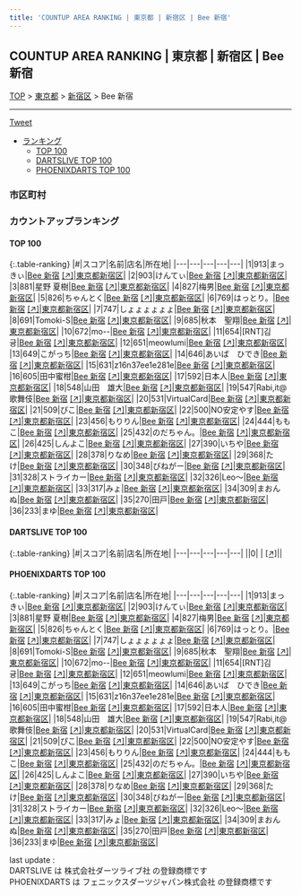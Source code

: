 ```yaml
---
title: 'COUNTUP AREA RANKING | 東京都 | 新宿区 | Bee 新宿'
---
```

## COUNTUP AREA RANKING | 東京都 | 新宿区 | Bee 新宿

[TOP](/darts/rank/) > [東京都](/darts/rank/東京都/) > [新宿区](/darts/rank/東京都/新宿区/) > Bee 新宿

___

<a href="https://twitter.com/share?ref_src=twsrc%5Etfw" data-text="COUNTUP AREA RANKING | 東京都新宿区Bee 新宿" class="twitter-share-button" data-hashtags="DARTSLIVE,PHOENIXDARTS,darts,ダーツ" data-show-count="false">Tweet</a>

* [ランキング](#カウントアップランキング)
    * [TOP 100](#top-100)
    * [DARTSLIVE TOP 100](#dartslive-top-100)
    * [PHOENIXDARTS TOP 100](#phoenixdarts-top-100)

### 市区町村

<ul>

</ul>

### カウントアップランキング

#### TOP 100



{:.table-ranking}
|#|スコア|名前|店名|所在地|
|---|---|---|---|---|
|1|913|<span class="rank-name-pd">まっきぃ</span>|<a href="/darts/rank/shops/71765.html">Bee 新宿</a> <a href="https://vs.phoenixdarts.com/jp/shop/shopDetailInfo/s_71765?s_seq=71765">[↗]</a>|<a href="/darts/rank/東京都/新宿区">東京都新宿区</a>|
|2|903|<span class="rank-name-pd">けんてぃ</span>|<a href="/darts/rank/shops/71765.html">Bee 新宿</a> <a href="https://vs.phoenixdarts.com/jp/shop/shopDetailInfo/s_71765?s_seq=71765">[↗]</a>|<a href="/darts/rank/東京都/新宿区">東京都新宿区</a>|
|3|881|<span class="rank-name-pd"><span class="pro-icon-pd"></span>星野 夏樹</span>|<a href="/darts/rank/shops/71765.html">Bee 新宿</a> <a href="https://vs.phoenixdarts.com/jp/shop/shopDetailInfo/s_71765?s_seq=71765">[↗]</a>|<a href="/darts/rank/東京都/新宿区">東京都新宿区</a>|
|4|827|<span class="rank-name-pd">梅男</span>|<a href="/darts/rank/shops/71765.html">Bee 新宿</a> <a href="https://vs.phoenixdarts.com/jp/shop/shopDetailInfo/s_71765?s_seq=71765">[↗]</a>|<a href="/darts/rank/東京都/新宿区">東京都新宿区</a>|
|5|826|<span class="rank-name-pd">ちゃんとく</span>|<a href="/darts/rank/shops/71765.html">Bee 新宿</a> <a href="https://vs.phoenixdarts.com/jp/shop/shopDetailInfo/s_71765?s_seq=71765">[↗]</a>|<a href="/darts/rank/東京都/新宿区">東京都新宿区</a>|
|6|769|<span class="rank-name-pd">はっとり。</span>|<a href="/darts/rank/shops/71765.html">Bee 新宿</a> <a href="https://vs.phoenixdarts.com/jp/shop/shopDetailInfo/s_71765?s_seq=71765">[↗]</a>|<a href="/darts/rank/東京都/新宿区">東京都新宿区</a>|
|7|747|<span class="rank-name-pd">しょょょょょょ</span>|<a href="/darts/rank/shops/71765.html">Bee 新宿</a> <a href="https://vs.phoenixdarts.com/jp/shop/shopDetailInfo/s_71765?s_seq=71765">[↗]</a>|<a href="/darts/rank/東京都/新宿区">東京都新宿区</a>|
|8|691|<span class="rank-name-pd">Tomoki-S</span>|<a href="/darts/rank/shops/71765.html">Bee 新宿</a> <a href="https://vs.phoenixdarts.com/jp/shop/shopDetailInfo/s_71765?s_seq=71765">[↗]</a>|<a href="/darts/rank/東京都/新宿区">東京都新宿区</a>|
|9|685|<span class="rank-name-pd">秋本　聖翔</span>|<a href="/darts/rank/shops/71765.html">Bee 新宿</a> <a href="https://vs.phoenixdarts.com/jp/shop/shopDetailInfo/s_71765?s_seq=71765">[↗]</a>|<a href="/darts/rank/東京都/新宿区">東京都新宿区</a>|
|10|672|<span class="rank-name-pd">mo--</span>|<a href="/darts/rank/shops/71765.html">Bee 新宿</a> <a href="https://vs.phoenixdarts.com/jp/shop/shopDetailInfo/s_71765?s_seq=71765">[↗]</a>|<a href="/darts/rank/東京都/新宿区">東京都新宿区</a>|
|11|654|<span class="rank-name-pd">[RNT]김귱</span>|<a href="/darts/rank/shops/71765.html">Bee 新宿</a> <a href="https://vs.phoenixdarts.com/jp/shop/shopDetailInfo/s_71765?s_seq=71765">[↗]</a>|<a href="/darts/rank/東京都/新宿区">東京都新宿区</a>|
|12|651|<span class="rank-name-pd">meowlumi</span>|<a href="/darts/rank/shops/71765.html">Bee 新宿</a> <a href="https://vs.phoenixdarts.com/jp/shop/shopDetailInfo/s_71765?s_seq=71765">[↗]</a>|<a href="/darts/rank/東京都/新宿区">東京都新宿区</a>|
|13|649|<span class="rank-name-pd">こがっち</span>|<a href="/darts/rank/shops/71765.html">Bee 新宿</a> <a href="https://vs.phoenixdarts.com/jp/shop/shopDetailInfo/s_71765?s_seq=71765">[↗]</a>|<a href="/darts/rank/東京都/新宿区">東京都新宿区</a>|
|14|646|<span class="rank-name-pd">あいば　ひでき</span>|<a href="/darts/rank/shops/71765.html">Bee 新宿</a> <a href="https://vs.phoenixdarts.com/jp/shop/shopDetailInfo/s_71765?s_seq=71765">[↗]</a>|<a href="/darts/rank/東京都/新宿区">東京都新宿区</a>|
|15|631|<span class="rank-name-pd">z16n37ee1e281e</span>|<a href="/darts/rank/shops/71765.html">Bee 新宿</a> <a href="https://vs.phoenixdarts.com/jp/shop/shopDetailInfo/s_71765?s_seq=71765">[↗]</a>|<a href="/darts/rank/東京都/新宿区">東京都新宿区</a>|
|16|605|<span class="rank-name-pd">田中蜜柑</span>|<a href="/darts/rank/shops/71765.html">Bee 新宿</a> <a href="https://vs.phoenixdarts.com/jp/shop/shopDetailInfo/s_71765?s_seq=71765">[↗]</a>|<a href="/darts/rank/東京都/新宿区">東京都新宿区</a>|
|17|592|<span class="rank-name-pd">日本人</span>|<a href="/darts/rank/shops/71765.html">Bee 新宿</a> <a href="https://vs.phoenixdarts.com/jp/shop/shopDetailInfo/s_71765?s_seq=71765">[↗]</a>|<a href="/darts/rank/東京都/新宿区">東京都新宿区</a>|
|18|548|<span class="rank-name-pd">山田　雄大</span>|<a href="/darts/rank/shops/71765.html">Bee 新宿</a> <a href="https://vs.phoenixdarts.com/jp/shop/shopDetailInfo/s_71765?s_seq=71765">[↗]</a>|<a href="/darts/rank/東京都/新宿区">東京都新宿区</a>|
|19|547|<span class="rank-name-pd">Rabi,it@歌舞伎</span>|<a href="/darts/rank/shops/71765.html">Bee 新宿</a> <a href="https://vs.phoenixdarts.com/jp/shop/shopDetailInfo/s_71765?s_seq=71765">[↗]</a>|<a href="/darts/rank/東京都/新宿区">東京都新宿区</a>|
|20|531|<span class="rank-name-pd">VirtualCard</span>|<a href="/darts/rank/shops/71765.html">Bee 新宿</a> <a href="https://vs.phoenixdarts.com/jp/shop/shopDetailInfo/s_71765?s_seq=71765">[↗]</a>|<a href="/darts/rank/東京都/新宿区">東京都新宿区</a>|
|21|509|<span class="rank-name-pd">ぴこ</span>|<a href="/darts/rank/shops/71765.html">Bee 新宿</a> <a href="https://vs.phoenixdarts.com/jp/shop/shopDetailInfo/s_71765?s_seq=71765">[↗]</a>|<a href="/darts/rank/東京都/新宿区">東京都新宿区</a>|
|22|500|<span class="rank-name-pd">NO安定やす</span>|<a href="/darts/rank/shops/71765.html">Bee 新宿</a> <a href="https://vs.phoenixdarts.com/jp/shop/shopDetailInfo/s_71765?s_seq=71765">[↗]</a>|<a href="/darts/rank/東京都/新宿区">東京都新宿区</a>|
|23|456|<span class="rank-name-pd">もりりん</span>|<a href="/darts/rank/shops/71765.html">Bee 新宿</a> <a href="https://vs.phoenixdarts.com/jp/shop/shopDetailInfo/s_71765?s_seq=71765">[↗]</a>|<a href="/darts/rank/東京都/新宿区">東京都新宿区</a>|
|24|444|<span class="rank-name-pd">ももこ</span>|<a href="/darts/rank/shops/71765.html">Bee 新宿</a> <a href="https://vs.phoenixdarts.com/jp/shop/shopDetailInfo/s_71765?s_seq=71765">[↗]</a>|<a href="/darts/rank/東京都/新宿区">東京都新宿区</a>|
|25|432|<span class="rank-name-pd">のだちゃん。</span>|<a href="/darts/rank/shops/71765.html">Bee 新宿</a> <a href="https://vs.phoenixdarts.com/jp/shop/shopDetailInfo/s_71765?s_seq=71765">[↗]</a>|<a href="/darts/rank/東京都/新宿区">東京都新宿区</a>|
|26|425|<span class="rank-name-pd">しんよこ</span>|<a href="/darts/rank/shops/71765.html">Bee 新宿</a> <a href="https://vs.phoenixdarts.com/jp/shop/shopDetailInfo/s_71765?s_seq=71765">[↗]</a>|<a href="/darts/rank/東京都/新宿区">東京都新宿区</a>|
|27|390|<span class="rank-name-pd">いちや</span>|<a href="/darts/rank/shops/71765.html">Bee 新宿</a> <a href="https://vs.phoenixdarts.com/jp/shop/shopDetailInfo/s_71765?s_seq=71765">[↗]</a>|<a href="/darts/rank/東京都/新宿区">東京都新宿区</a>|
|28|378|<span class="rank-name-pd">りなめ</span>|<a href="/darts/rank/shops/71765.html">Bee 新宿</a> <a href="https://vs.phoenixdarts.com/jp/shop/shopDetailInfo/s_71765?s_seq=71765">[↗]</a>|<a href="/darts/rank/東京都/新宿区">東京都新宿区</a>|
|29|368|<span class="rank-name-pd">たけ</span>|<a href="/darts/rank/shops/71765.html">Bee 新宿</a> <a href="https://vs.phoenixdarts.com/jp/shop/shopDetailInfo/s_71765?s_seq=71765">[↗]</a>|<a href="/darts/rank/東京都/新宿区">東京都新宿区</a>|
|30|348|<span class="rank-name-pd">びねがー</span>|<a href="/darts/rank/shops/71765.html">Bee 新宿</a> <a href="https://vs.phoenixdarts.com/jp/shop/shopDetailInfo/s_71765?s_seq=71765">[↗]</a>|<a href="/darts/rank/東京都/新宿区">東京都新宿区</a>|
|31|328|<span class="rank-name-pd">ストライカー</span>|<a href="/darts/rank/shops/71765.html">Bee 新宿</a> <a href="https://vs.phoenixdarts.com/jp/shop/shopDetailInfo/s_71765?s_seq=71765">[↗]</a>|<a href="/darts/rank/東京都/新宿区">東京都新宿区</a>|
|32|326|<span class="rank-name-pd">Leo〜</span>|<a href="/darts/rank/shops/71765.html">Bee 新宿</a> <a href="https://vs.phoenixdarts.com/jp/shop/shopDetailInfo/s_71765?s_seq=71765">[↗]</a>|<a href="/darts/rank/東京都/新宿区">東京都新宿区</a>|
|33|317|<span class="rank-name-pd">みょ</span>|<a href="/darts/rank/shops/71765.html">Bee 新宿</a> <a href="https://vs.phoenixdarts.com/jp/shop/shopDetailInfo/s_71765?s_seq=71765">[↗]</a>|<a href="/darts/rank/東京都/新宿区">東京都新宿区</a>|
|34|309|<span class="rank-name-pd">まおんぬ</span>|<a href="/darts/rank/shops/71765.html">Bee 新宿</a> <a href="https://vs.phoenixdarts.com/jp/shop/shopDetailInfo/s_71765?s_seq=71765">[↗]</a>|<a href="/darts/rank/東京都/新宿区">東京都新宿区</a>|
|35|270|<span class="rank-name-pd">田戸</span>|<a href="/darts/rank/shops/71765.html">Bee 新宿</a> <a href="https://vs.phoenixdarts.com/jp/shop/shopDetailInfo/s_71765?s_seq=71765">[↗]</a>|<a href="/darts/rank/東京都/新宿区">東京都新宿区</a>|
|36|233|<span class="rank-name-pd">まゆ</span>|<a href="/darts/rank/shops/71765.html">Bee 新宿</a> <a href="https://vs.phoenixdarts.com/jp/shop/shopDetailInfo/s_71765?s_seq=71765">[↗]</a>|<a href="/darts/rank/東京都/新宿区">東京都新宿区</a>|


#### DARTSLIVE TOP 100



{:.table-ranking}
|#|スコア|名前|店名|所在地|
|---|---|---|---|---|
||0|<span class="rank-name-dl"> </span>|<a href="/darts/rank/shops/.html"></a> <a href="">[↗]</a>|<a href="/darts/rank//"></a>|


#### PHOENIXDARTS TOP 100



{:.table-ranking}
|#|スコア|名前|店名|所在地|
|---|---|---|---|---|
|1|913|<span class="rank-name-pd">まっきぃ</span>|<a href="/darts/rank/shops/71765.html">Bee 新宿</a> <a href="https://vs.phoenixdarts.com/jp/shop/shopDetailInfo/s_71765?s_seq=71765">[↗]</a>|<a href="/darts/rank/東京都/新宿区">東京都新宿区</a>|
|2|903|<span class="rank-name-pd">けんてぃ</span>|<a href="/darts/rank/shops/71765.html">Bee 新宿</a> <a href="https://vs.phoenixdarts.com/jp/shop/shopDetailInfo/s_71765?s_seq=71765">[↗]</a>|<a href="/darts/rank/東京都/新宿区">東京都新宿区</a>|
|3|881|<span class="rank-name-pd"><span class="pro-icon-pd"></span>星野 夏樹</span>|<a href="/darts/rank/shops/71765.html">Bee 新宿</a> <a href="https://vs.phoenixdarts.com/jp/shop/shopDetailInfo/s_71765?s_seq=71765">[↗]</a>|<a href="/darts/rank/東京都/新宿区">東京都新宿区</a>|
|4|827|<span class="rank-name-pd">梅男</span>|<a href="/darts/rank/shops/71765.html">Bee 新宿</a> <a href="https://vs.phoenixdarts.com/jp/shop/shopDetailInfo/s_71765?s_seq=71765">[↗]</a>|<a href="/darts/rank/東京都/新宿区">東京都新宿区</a>|
|5|826|<span class="rank-name-pd">ちゃんとく</span>|<a href="/darts/rank/shops/71765.html">Bee 新宿</a> <a href="https://vs.phoenixdarts.com/jp/shop/shopDetailInfo/s_71765?s_seq=71765">[↗]</a>|<a href="/darts/rank/東京都/新宿区">東京都新宿区</a>|
|6|769|<span class="rank-name-pd">はっとり。</span>|<a href="/darts/rank/shops/71765.html">Bee 新宿</a> <a href="https://vs.phoenixdarts.com/jp/shop/shopDetailInfo/s_71765?s_seq=71765">[↗]</a>|<a href="/darts/rank/東京都/新宿区">東京都新宿区</a>|
|7|747|<span class="rank-name-pd">しょょょょょょ</span>|<a href="/darts/rank/shops/71765.html">Bee 新宿</a> <a href="https://vs.phoenixdarts.com/jp/shop/shopDetailInfo/s_71765?s_seq=71765">[↗]</a>|<a href="/darts/rank/東京都/新宿区">東京都新宿区</a>|
|8|691|<span class="rank-name-pd">Tomoki-S</span>|<a href="/darts/rank/shops/71765.html">Bee 新宿</a> <a href="https://vs.phoenixdarts.com/jp/shop/shopDetailInfo/s_71765?s_seq=71765">[↗]</a>|<a href="/darts/rank/東京都/新宿区">東京都新宿区</a>|
|9|685|<span class="rank-name-pd">秋本　聖翔</span>|<a href="/darts/rank/shops/71765.html">Bee 新宿</a> <a href="https://vs.phoenixdarts.com/jp/shop/shopDetailInfo/s_71765?s_seq=71765">[↗]</a>|<a href="/darts/rank/東京都/新宿区">東京都新宿区</a>|
|10|672|<span class="rank-name-pd">mo--</span>|<a href="/darts/rank/shops/71765.html">Bee 新宿</a> <a href="https://vs.phoenixdarts.com/jp/shop/shopDetailInfo/s_71765?s_seq=71765">[↗]</a>|<a href="/darts/rank/東京都/新宿区">東京都新宿区</a>|
|11|654|<span class="rank-name-pd">[RNT]김귱</span>|<a href="/darts/rank/shops/71765.html">Bee 新宿</a> <a href="https://vs.phoenixdarts.com/jp/shop/shopDetailInfo/s_71765?s_seq=71765">[↗]</a>|<a href="/darts/rank/東京都/新宿区">東京都新宿区</a>|
|12|651|<span class="rank-name-pd">meowlumi</span>|<a href="/darts/rank/shops/71765.html">Bee 新宿</a> <a href="https://vs.phoenixdarts.com/jp/shop/shopDetailInfo/s_71765?s_seq=71765">[↗]</a>|<a href="/darts/rank/東京都/新宿区">東京都新宿区</a>|
|13|649|<span class="rank-name-pd">こがっち</span>|<a href="/darts/rank/shops/71765.html">Bee 新宿</a> <a href="https://vs.phoenixdarts.com/jp/shop/shopDetailInfo/s_71765?s_seq=71765">[↗]</a>|<a href="/darts/rank/東京都/新宿区">東京都新宿区</a>|
|14|646|<span class="rank-name-pd">あいば　ひでき</span>|<a href="/darts/rank/shops/71765.html">Bee 新宿</a> <a href="https://vs.phoenixdarts.com/jp/shop/shopDetailInfo/s_71765?s_seq=71765">[↗]</a>|<a href="/darts/rank/東京都/新宿区">東京都新宿区</a>|
|15|631|<span class="rank-name-pd">z16n37ee1e281e</span>|<a href="/darts/rank/shops/71765.html">Bee 新宿</a> <a href="https://vs.phoenixdarts.com/jp/shop/shopDetailInfo/s_71765?s_seq=71765">[↗]</a>|<a href="/darts/rank/東京都/新宿区">東京都新宿区</a>|
|16|605|<span class="rank-name-pd">田中蜜柑</span>|<a href="/darts/rank/shops/71765.html">Bee 新宿</a> <a href="https://vs.phoenixdarts.com/jp/shop/shopDetailInfo/s_71765?s_seq=71765">[↗]</a>|<a href="/darts/rank/東京都/新宿区">東京都新宿区</a>|
|17|592|<span class="rank-name-pd">日本人</span>|<a href="/darts/rank/shops/71765.html">Bee 新宿</a> <a href="https://vs.phoenixdarts.com/jp/shop/shopDetailInfo/s_71765?s_seq=71765">[↗]</a>|<a href="/darts/rank/東京都/新宿区">東京都新宿区</a>|
|18|548|<span class="rank-name-pd">山田　雄大</span>|<a href="/darts/rank/shops/71765.html">Bee 新宿</a> <a href="https://vs.phoenixdarts.com/jp/shop/shopDetailInfo/s_71765?s_seq=71765">[↗]</a>|<a href="/darts/rank/東京都/新宿区">東京都新宿区</a>|
|19|547|<span class="rank-name-pd">Rabi,it@歌舞伎</span>|<a href="/darts/rank/shops/71765.html">Bee 新宿</a> <a href="https://vs.phoenixdarts.com/jp/shop/shopDetailInfo/s_71765?s_seq=71765">[↗]</a>|<a href="/darts/rank/東京都/新宿区">東京都新宿区</a>|
|20|531|<span class="rank-name-pd">VirtualCard</span>|<a href="/darts/rank/shops/71765.html">Bee 新宿</a> <a href="https://vs.phoenixdarts.com/jp/shop/shopDetailInfo/s_71765?s_seq=71765">[↗]</a>|<a href="/darts/rank/東京都/新宿区">東京都新宿区</a>|
|21|509|<span class="rank-name-pd">ぴこ</span>|<a href="/darts/rank/shops/71765.html">Bee 新宿</a> <a href="https://vs.phoenixdarts.com/jp/shop/shopDetailInfo/s_71765?s_seq=71765">[↗]</a>|<a href="/darts/rank/東京都/新宿区">東京都新宿区</a>|
|22|500|<span class="rank-name-pd">NO安定やす</span>|<a href="/darts/rank/shops/71765.html">Bee 新宿</a> <a href="https://vs.phoenixdarts.com/jp/shop/shopDetailInfo/s_71765?s_seq=71765">[↗]</a>|<a href="/darts/rank/東京都/新宿区">東京都新宿区</a>|
|23|456|<span class="rank-name-pd">もりりん</span>|<a href="/darts/rank/shops/71765.html">Bee 新宿</a> <a href="https://vs.phoenixdarts.com/jp/shop/shopDetailInfo/s_71765?s_seq=71765">[↗]</a>|<a href="/darts/rank/東京都/新宿区">東京都新宿区</a>|
|24|444|<span class="rank-name-pd">ももこ</span>|<a href="/darts/rank/shops/71765.html">Bee 新宿</a> <a href="https://vs.phoenixdarts.com/jp/shop/shopDetailInfo/s_71765?s_seq=71765">[↗]</a>|<a href="/darts/rank/東京都/新宿区">東京都新宿区</a>|
|25|432|<span class="rank-name-pd">のだちゃん。</span>|<a href="/darts/rank/shops/71765.html">Bee 新宿</a> <a href="https://vs.phoenixdarts.com/jp/shop/shopDetailInfo/s_71765?s_seq=71765">[↗]</a>|<a href="/darts/rank/東京都/新宿区">東京都新宿区</a>|
|26|425|<span class="rank-name-pd">しんよこ</span>|<a href="/darts/rank/shops/71765.html">Bee 新宿</a> <a href="https://vs.phoenixdarts.com/jp/shop/shopDetailInfo/s_71765?s_seq=71765">[↗]</a>|<a href="/darts/rank/東京都/新宿区">東京都新宿区</a>|
|27|390|<span class="rank-name-pd">いちや</span>|<a href="/darts/rank/shops/71765.html">Bee 新宿</a> <a href="https://vs.phoenixdarts.com/jp/shop/shopDetailInfo/s_71765?s_seq=71765">[↗]</a>|<a href="/darts/rank/東京都/新宿区">東京都新宿区</a>|
|28|378|<span class="rank-name-pd">りなめ</span>|<a href="/darts/rank/shops/71765.html">Bee 新宿</a> <a href="https://vs.phoenixdarts.com/jp/shop/shopDetailInfo/s_71765?s_seq=71765">[↗]</a>|<a href="/darts/rank/東京都/新宿区">東京都新宿区</a>|
|29|368|<span class="rank-name-pd">たけ</span>|<a href="/darts/rank/shops/71765.html">Bee 新宿</a> <a href="https://vs.phoenixdarts.com/jp/shop/shopDetailInfo/s_71765?s_seq=71765">[↗]</a>|<a href="/darts/rank/東京都/新宿区">東京都新宿区</a>|
|30|348|<span class="rank-name-pd">びねがー</span>|<a href="/darts/rank/shops/71765.html">Bee 新宿</a> <a href="https://vs.phoenixdarts.com/jp/shop/shopDetailInfo/s_71765?s_seq=71765">[↗]</a>|<a href="/darts/rank/東京都/新宿区">東京都新宿区</a>|
|31|328|<span class="rank-name-pd">ストライカー</span>|<a href="/darts/rank/shops/71765.html">Bee 新宿</a> <a href="https://vs.phoenixdarts.com/jp/shop/shopDetailInfo/s_71765?s_seq=71765">[↗]</a>|<a href="/darts/rank/東京都/新宿区">東京都新宿区</a>|
|32|326|<span class="rank-name-pd">Leo〜</span>|<a href="/darts/rank/shops/71765.html">Bee 新宿</a> <a href="https://vs.phoenixdarts.com/jp/shop/shopDetailInfo/s_71765?s_seq=71765">[↗]</a>|<a href="/darts/rank/東京都/新宿区">東京都新宿区</a>|
|33|317|<span class="rank-name-pd">みょ</span>|<a href="/darts/rank/shops/71765.html">Bee 新宿</a> <a href="https://vs.phoenixdarts.com/jp/shop/shopDetailInfo/s_71765?s_seq=71765">[↗]</a>|<a href="/darts/rank/東京都/新宿区">東京都新宿区</a>|
|34|309|<span class="rank-name-pd">まおんぬ</span>|<a href="/darts/rank/shops/71765.html">Bee 新宿</a> <a href="https://vs.phoenixdarts.com/jp/shop/shopDetailInfo/s_71765?s_seq=71765">[↗]</a>|<a href="/darts/rank/東京都/新宿区">東京都新宿区</a>|
|35|270|<span class="rank-name-pd">田戸</span>|<a href="/darts/rank/shops/71765.html">Bee 新宿</a> <a href="https://vs.phoenixdarts.com/jp/shop/shopDetailInfo/s_71765?s_seq=71765">[↗]</a>|<a href="/darts/rank/東京都/新宿区">東京都新宿区</a>|
|36|233|<span class="rank-name-pd">まゆ</span>|<a href="/darts/rank/shops/71765.html">Bee 新宿</a> <a href="https://vs.phoenixdarts.com/jp/shop/shopDetailInfo/s_71765?s_seq=71765">[↗]</a>|<a href="/darts/rank/東京都/新宿区">東京都新宿区</a>|


<div class="footer border-top border-gray-light mt-5 pt-3 text-right text-gray">
    last update : <span style="font-weight: italic" id="foot_last_modified"></span><br />
    DARTSLIVE は 株式会社ダーツライブ社 の登録商標です<br />
    PHOENIXDARTS は フェニックスダーツジャパン株式会社 の登録商標です<br />
</div>

<script src="https://cdnjs.cloudflare.com/ajax/libs/jquery.tablesorter/2.31.3/js/jquery.tablesorter.min.js" integrity="sha512-qzgd5cYSZcosqpzpn7zF2ZId8f/8CHmFKZ8j7mU4OUXTNRd5g+ZHBPsgKEwoqxCtdQvExE5LprwwPAgoicguNg==" crossorigin="anonymous" referrerpolicy="no-referrer"></script>
<link rel="stylesheet" href="https://cdnjs.cloudflare.com/ajax/libs/jquery.tablesorter/2.31.3/css/theme.default.min.css" integrity="sha512-wghhOJkjQX0Lh3NSWvNKeZ0ZpNn+SPVXX1Qyc9OCaogADktxrBiBdKGDoqVUOyhStvMBmJQ8ZdMHiR3wuEq8+w==" crossorigin="anonymous" referrerpolicy="no-referrer" />
<script>
$(function() {
    $(".table-ranking").tablesorter({sortList:[[0, 0]]});
    $("#foot_last_modified").text(formatDate(new Date(document.lastModified), 'yyyy-MM-dd HH:mm:ss'));
});
</script>

<script async src="https://platform.twitter.com/widgets.js" charset="utf-8"></script>
